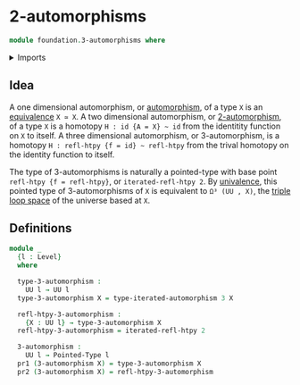 # 2-automorphisms

```agda
module foundation.3-automorphisms where
```

<details><summary>Imports</summary>

```agda
open import elementary-number-theory.natural-numbers

open import foundation.automorphisms
open import foundation.dependent-pair-types
open import foundation.equivalences
open import foundation.function-types
open import foundation.homotopies
open import foundation.identity-types
open import foundation.iterated-automorphisms
open import foundation.universe-levels

open import structured-types.pointed-types

```

</details>

## Idea

A one dimensional automorphism, or [automorphism](foundation.automorphisms.md),
of a type `X` is an [equivalence](foundation.equivalences.md) `X ≃ X`.
A two dimensional automorphism, or [2-automorphism](foundation.2-automorphism.md), of a type `X`
is a homotopy `H : id {A = X} ~ id` from the identitity function on `X` to itself.
A three dimensional automorphism, or 3-automorphism, is a homotopy
`H : refl-htpy {f = id} ~ refl-htpy` from the trival homotopy on the identity
function to itself.

The type of 3-automorphisms is naturally a pointed-type with base point
`refl-htpy {f = refl-htpy}`, or `iterated-refl-htpy 2`.
By [univalence](foundation.univalence.md), this pointed type of
3-automorphisms of `X` is equivalent to `Ω³ (UU , X)`,
the [triple loop space](synthetic-homotopy-theory.triple-loop-spaces.md)
of the universe based at `X`.

## Definitions

```agda
module _
  {l : Level}
  where

  type-3-automorphism :
    UU l → UU l
  type-3-automorphism X = type-iterated-automorphism 3 X

  refl-htpy-3-automorphism :
    {X : UU l} → type-3-automorphism X
  refl-htpy-3-automorphism = iterated-refl-htpy 2

  3-automorphism :
    UU l → Pointed-Type l
  pr1 (3-automorphism X) = type-3-automorphism X
  pr2 (3-automorphism X) = refl-htpy-3-automorphism
```
